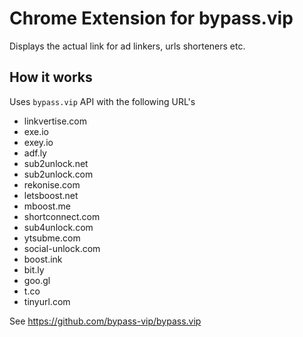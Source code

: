 # Chrome Extension for bypass.vip
Displays the actual link for ad linkers, urls shorteners etc.

## How it works
Uses ``bypass.vip`` API with the following URL's

- linkvertise.com
- exe.io
- exey.io
- adf.ly
- sub2unlock.net
- sub2unlock.com
- rekonise.com
- letsboost.net
- mboost.me
- shortconnect.com
- sub4unlock.com
- ytsubme.com
- social-unlock.com
- boost.ink
- bit.ly
- goo.gl
- t.co
- tinyurl.com

See https://github.com/bypass-vip/bypass.vip
